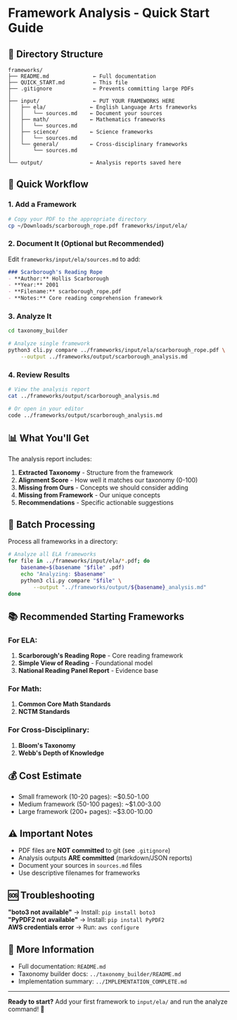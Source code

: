 # Framework Analysis - Quick Start Guide

## 📁 Directory Structure

```
frameworks/
├── README.md              ← Full documentation
├── QUICK_START.md         ← This file
├── .gitignore             ← Prevents committing large PDFs
│
├── input/                 ← PUT YOUR FRAMEWORKS HERE
│   ├── ela/              ← English Language Arts frameworks
│   │   └── sources.md    ← Document your sources
│   ├── math/             ← Mathematics frameworks
│   │   └── sources.md
│   ├── science/          ← Science frameworks
│   │   └── sources.md
│   └── general/          ← Cross-disciplinary frameworks
│       └── sources.md
│
└── output/               ← Analysis reports saved here
```

## 🚀 Quick Workflow

### 1. Add a Framework

```bash
# Copy your PDF to the appropriate directory
cp ~/Downloads/scarborough_rope.pdf frameworks/input/ela/
```

### 2. Document It (Optional but Recommended)

Edit `frameworks/input/ela/sources.md` to add:
```markdown
### Scarborough's Reading Rope
- **Author:** Hollis Scarborough
- **Year:** 2001
- **Filename:** scarborough_rope.pdf
- **Notes:** Core reading comprehension framework
```

### 3. Analyze It

```bash
cd taxonomy_builder

# Analyze single framework
python3 cli.py compare ../frameworks/input/ela/scarborough_rope.pdf \
    --output ../frameworks/output/scarborough_analysis.md
```

### 4. Review Results

```bash
# View the analysis report
cat ../frameworks/output/scarborough_analysis.md

# Or open in your editor
code ../frameworks/output/scarborough_analysis.md
```

## 📊 What You'll Get

The analysis report includes:

1. **Extracted Taxonomy** - Structure from the framework
2. **Alignment Score** - How well it matches our taxonomy (0-100)
3. **Missing from Ours** - Concepts we should consider adding
4. **Missing from Framework** - Our unique concepts
5. **Recommendations** - Specific actionable suggestions

## 🔄 Batch Processing

Process all frameworks in a directory:

```bash
# Analyze all ELA frameworks
for file in ../frameworks/input/ela/*.pdf; do
    basename=$(basename "$file" .pdf)
    echo "Analyzing: $basename"
    python3 cli.py compare "$file" \
        --output "../frameworks/output/${basename}_analysis.md"
done
```

## 📚 Recommended Starting Frameworks

### For ELA:
1. **Scarborough's Reading Rope** - Core reading framework
2. **Simple View of Reading** - Foundational model
3. **National Reading Panel Report** - Evidence base

### For Math:
1. **Common Core Math Standards**
2. **NCTM Standards**

### For Cross-Disciplinary:
1. **Bloom's Taxonomy**
2. **Webb's Depth of Knowledge**

## 💰 Cost Estimate

- Small framework (10-20 pages): ~$0.50-1.00
- Medium framework (50-100 pages): ~$1.00-3.00
- Large framework (200+ pages): ~$3.00-10.00

## ⚠️ Important Notes

- PDF files are **NOT committed** to git (see `.gitignore`)
- Analysis outputs **ARE committed** (markdown/JSON reports)
- Document your sources in `sources.md` files
- Use descriptive filenames for frameworks

## 🆘 Troubleshooting

**"boto3 not available"** → Install: `pip install boto3`  
**"PyPDF2 not available"** → Install: `pip install PyPDF2`  
**AWS credentials error** → Run: `aws configure`

## 📖 More Information

- Full documentation: `README.md`
- Taxonomy builder docs: `../taxonomy_builder/README.md`
- Implementation summary: `../IMPLEMENTATION_COMPLETE.md`

---

**Ready to start?** Add your first framework to `input/ela/` and run the analyze command! 🎯

